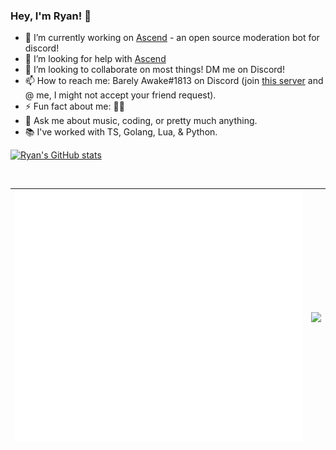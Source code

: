 ### Hey, I'm Ryan! 👋

- 🔭 I’m currently working on [Ascend](https://github.com/Barely-Awake/ascend) - an open source moderation bot for discord!
- 🤔 I’m looking for help with [Ascend](https://github.com/Barely-Awake/ascend)
- 👯 I’m looking to collaborate on most things! DM me on Discord!
- 📫 How to reach me: Barely Awake#1813 on Discord (join [this server](https://discord.gg/PpdbKXKgT3) and @ me, I might not accept your friend request). 
- ⚡ Fun fact about me: 🏳️‍🌈
- 💬 Ask me about music, coding, or pretty much anything.
- 📚 I've worked with TS, Golang, Lua, & Python.

[![Ryan's GitHub stats](https://github-readme-stats.vercel.app/api?username=Barely-Awake&count_private=true&show_icons=true&theme=github_dark)](https://github.com/anuraghazra/github-readme-stats)

<img src="https://komarev.com/ghpvc/?username=Barely-Awake&color=64DFDF" alt="">

| <img align="center" src="/github-metrics.svg" alt="Barely-Awake's GitHub Stats" /> | <a href="https://github.com/anuraghazra/github-readme-stats"><img align="center" src="https://github-readme-stats.vercel.app/api/top-langs/?username=barely-awake&show_icons=true&title_color=64DFDF&icon_color=64DFDF&text_color=fff&bg_color=151515" /></a> |
|------------------------------------------------------------------------------------|---------------------------------------------------------------------------------------------------------------------------------------------------------------------------------------------------------------------------------------------------------------|
